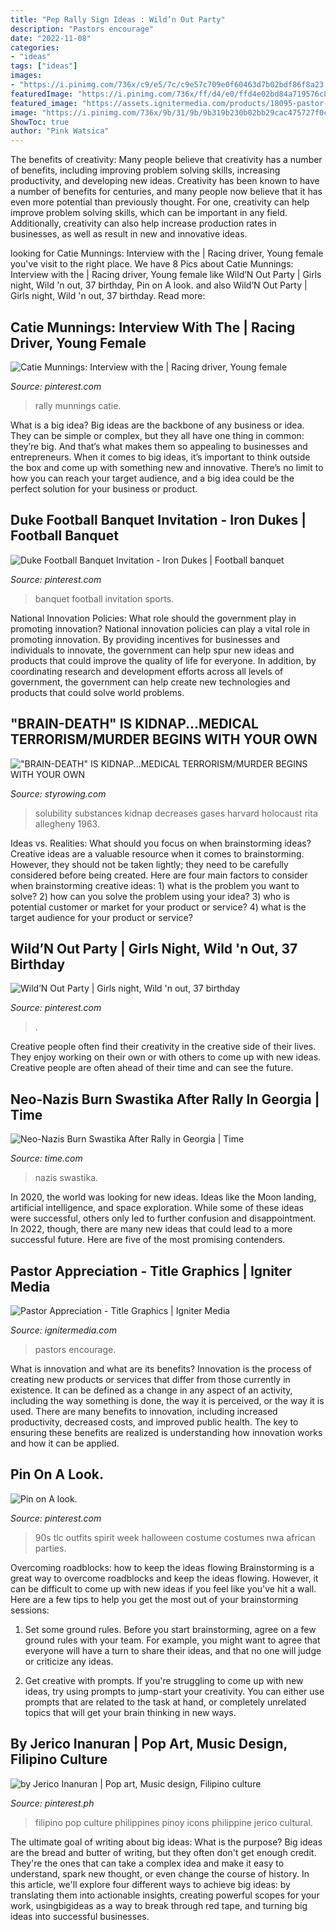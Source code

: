 ```yaml
---
title: "Pep Rally Sign Ideas : Wild’n Out Party"
description: "Pastors encourage"
date: "2022-11-08"
categories:
- "ideas"
tags: ["ideas"]
images:
- "https://i.pinimg.com/736x/c9/e5/7c/c9e57c709e0f60463d7b02bdf86f8a23.jpg"
featuredImage: "https://i.pinimg.com/736x/ff/d4/e0/ffd4e02bd84a719576c8a3fcd0696631.jpg"
featured_image: "https://assets.ignitermedia.com/products/18095-pastor-appreciation/preview/image"
image: "https://i.pinimg.com/736x/9b/31/9b/9b319b230b02bb29cac475727f0c5ca0--caricature-pop-art.jpg"
ShowToc: true
author: "Pink Watsica"
---
```



The benefits of creativity: Many people believe that creativity has a number of benefits, including improving problem solving skills, increasing productivity, and developing new ideas.
Creativity has been known to have a number of benefits for centuries, and many people now believe that it has even more potential than previously thought. For one, creativity can help improve problem solving skills, which can be important in any field. Additionally, creativity can also help increase production rates in businesses, as well as result in new and innovative ideas.

	

		
looking for Catie Munnings: Interview with the | Racing driver, Young female you've visit to the right place. We have 8 Pics about Catie Munnings: Interview with the | Racing driver, Young female like Wild’N Out Party | Girls night, Wild &#039;n out, 37 birthday, Pin on A look. and also Wild’N Out Party | Girls night, Wild &#039;n out, 37 birthday. Read more:
		
    
## Catie Munnings: Interview With The | Racing Driver, Young Female

<img loading=lazy src="https://i.pinimg.com/736x/c9/e5/7c/c9e57c709e0f60463d7b02bdf86f8a23.jpg" onerror="this.onerror=null;this.src='https://tse2.mm.bing.net/th?id=OIP.Rm-s0l2pKjA-j6mQolhhJwHaJP&amp;pid=15.1';" alt="Catie Munnings: Interview with the | Racing driver, Young female">

_Source: pinterest.com_

>rally munnings catie. 

	

What is a big idea?
Big ideas are the backbone of any business or idea. They can be simple or complex, but they all have one thing in common: they’re big. And that’s what makes them so appealing to businesses and entrepreneurs. When it comes to big ideas, it’s important to think outside the box and come up with something new and innovative. There’s no limit to how you can reach your target audience, and a big idea could be the perfect solution for your business or product.

    
## Duke Football Banquet Invitation - Iron Dukes | Football Banquet

<img loading=lazy src="https://i.pinimg.com/736x/3f/1b/38/3f1b386116c8528910608d1d70ba8776--football-banquet-banquet-ideas.jpg" onerror="this.onerror=null;this.src='https://tse1.mm.bing.net/th?id=OIP.VWLH3sNKGgRuYxKbULRLfgHaEr&amp;pid=15.1';" alt="Duke Football Banquet Invitation - Iron Dukes | Football banquet">

_Source: pinterest.com_

>banquet football invitation sports. 

	

National Innovation Policies: What role should the government play in promoting innovation?
National innovation policies can play a vital role in promoting innovation. By providing incentives for businesses and individuals to innovate, the government can help spur new ideas and products that could improve the quality of life for everyone. In addition, by coordinating research and development efforts across all levels of government, the government can help create new technologies and products that could solve world problems.

    
## &quot;BRAIN-DEATH&quot; IS KIDNAP...MEDICAL TERRORISM/MURDER BEGINS WITH YOUR OWN

<img loading=lazy src="http://styrowing.com/images/coffeesmface.jpg" onerror="this.onerror=null;this.src='https://tse2.mm.bing.net/th?id=OIP.TVN1p-BTYk2RIpDa6ntgYgHaJ8&amp;pid=15.1';" alt="&quot;BRAIN-DEATH&quot; IS KIDNAP...MEDICAL TERRORISM/MURDER BEGINS WITH YOUR OWN">

_Source: styrowing.com_

>solubility substances kidnap decreases gases harvard holocaust rita allegheny 1963. 

	

Ideas vs. Realities: What should you focus on when brainstorming ideas?
Creative ideas are a valuable resource when it comes to brainstorming. However, they should not be taken lightly; they need to be carefully considered before being created. Here are four main factors to consider when brainstorming creative ideas: 1) what is the problem you want to solve? 2) how can you solve the problem using your idea? 3) who is potential customer or market for your product or service? 4) what is the target audience for your product or service?

    
## Wild’N Out Party | Girls Night, Wild &#039;n Out, 37 Birthday

<img loading=lazy src="https://i.pinimg.com/736x/ff/d4/e0/ffd4e02bd84a719576c8a3fcd0696631.jpg" onerror="this.onerror=null;this.src='https://tse4.mm.bing.net/th?id=OIP.ETIu_YIUXO7WpX2sfd_gVAHaL-&amp;pid=15.1';" alt="Wild’N Out Party | Girls night, Wild &#039;n out, 37 birthday">

_Source: pinterest.com_

>. 

	

Creative people often find their creativity in the creative side of their lives. They enjoy working on their own or with others to come up with new ideas. Creative people are often ahead of their time and can see the future.

    
## Neo-Nazis Burn Swastika After Rally In Georgia | Time

<img loading=lazy src="https://api.time.com/wp-content/uploads/2018/04/neo-nazi-rally.jpg?quality=85&amp;w=1200&amp;h=628&amp;crop=1" onerror="this.onerror=null;this.src='https://tse3.mm.bing.net/th?id=OIP.Xln8zdcK4XSg4QjRMREAVQHaD4&amp;pid=15.1';" alt="Neo-Nazis Burn Swastika After Rally in Georgia | Time">

_Source: time.com_

>nazis swastika. 

	

In 2020, the world was looking for new ideas. Ideas like the Moon landing, artificial intelligence, and space exploration. While some of these ideas were successful, others only led to further confusion and disappointment. In 2022, though, there are many new ideas that could lead to a more successful future. Here are five of the most promising contenders.

    
## Pastor Appreciation - Title Graphics | Igniter Media

<img loading=lazy src="https://assets.ignitermedia.com/products/18095-pastor-appreciation/preview/image" onerror="this.onerror=null;this.src='https://tse1.mm.bing.net/th?id=OIP.K_tR_PR7Rr6GweVS1WpG9gHaEK&amp;pid=15.1';" alt="Pastor Appreciation - Title Graphics | Igniter Media">

_Source: ignitermedia.com_

>pastors encourage. 

	

What is innovation and what are its benefits?
Innovation is the process of creating new products or services that differ from those currently in existence. It can be defined as a change in any aspect of an activity, including the way something is done, the way it is perceived, or the way it is used. 
There are many benefits to innovation, including increased productivity, decreased costs, and improved public health. The key to ensuring these benefits are realized is understanding how innovation works and how it can be applied.

    
## Pin On A Look.

<img loading=lazy src="https://i.pinimg.com/736x/46/ee/32/46ee3297c7b5cc095ea012eee1619d69--comedy-quotes-squad-goals.jpg" onerror="this.onerror=null;this.src='https://tse4.mm.bing.net/th?id=OIP.zVoehMhUqo34IQvOfoPiYQHaKC&amp;pid=15.1';" alt="Pin on A look.">

_Source: pinterest.com_

>90s tlc outfits spirit week halloween costume costumes nwa african parties. 

	

Overcoming roadblocks: how to keep the ideas flowing
Brainstorming is a great way to overcome roadblocks and keep the ideas flowing. However, it can be difficult to come up with new ideas if you feel like you've hit a wall. Here are a few tips to help you get the most out of your brainstorming sessions:
1. Set some ground rules. Before you start brainstorming, agree on a few ground rules with your team. For example, you might want to agree that everyone will have a turn to share their ideas, and that no one will judge or criticize any ideas.

2. Get creative with prompts. If you're struggling to come up with new ideas, try using prompts to jump-start your creativity. You can either use prompts that are related to the task at hand, or completely unrelated topics that will get your brain thinking in new ways.


    
## By Jerico Inanuran | Pop Art, Music Design, Filipino Culture

<img loading=lazy src="https://i.pinimg.com/736x/9b/31/9b/9b319b230b02bb29cac475727f0c5ca0--caricature-pop-art.jpg" onerror="this.onerror=null;this.src='https://tse1.mm.bing.net/th?id=OIP.QKP0t6oKjHkzUu4W1TVFBQAAAA&amp;pid=15.1';" alt="by Jerico Inanuran | Pop art, Music design, Filipino culture">

_Source: pinterest.ph_

>filipino pop culture philippines pinoy icons philippine jerico cultural. 

	

The ultimate goal of writing about big ideas: What is the purpose?
Big ideas are the bread and butter of writing, but they often don't get enough credit. They're the ones that can take a complex idea and make it easy to understand, spark new thought, or even change the course of history. In this article, we'll explore four different ways to achieve big ideas: by translating them into actionable insights, creating powerful scopes for your work, usingbigideas as a way to break through red tape, and turning big ideas into successful businesses.

